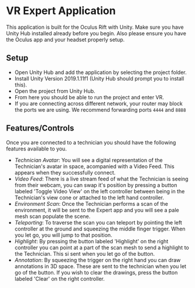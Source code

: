 # VR Expert Application
This application is built for the Oculus Rift with Unity. Make sure you have Unity Hub installed already before you begin. Also please ensure you have the Oculus app and your headset properly setup.

## Setup
- Open Unity Hub and add the application by selecting the project folder.
- Install Unity Version 2019.1.11f1 (Unity Hub should prompt you to install this).
- Open the project from Unity Hub.
- From here you should be able to run the project and enter VR.
- If you are connecting across different network, your router may block the ports we are using. We recommend forwarding ports `4444` and `8888`

## Features/Controls
Once you are connected to a technician you should have the following features available to you.
- *Technician Avatar*: You will see a digital representation of the Technician's avatar in space, acompanied with a Video Feed. This appears when they successfully connect.
- *Video Feed*: There is a live stream feed of what the Technician is seeing from their webcam, you can swap it's position by pressing a button labeled 'Toggle Video View' on the left controller between being in the Technician's view cone or attached to the left hand controller.
- *Environment Scan*: Once the Technician performs a scan of the environment, it will be sent to the Expert app and you will see a pale mesh scan populate the scene.
- *Teleporting*: To traverse the scan you can teleport by pointing the left controller at the ground and squeezing the middle finger trigger. When you let go, you will jump to that position.
- *Highlight*: By pressing the button labeled 'Highlight' on the right controller you can point at a part of the scan mesh to send a highlight to the Technician. This si sent when you let go of the button.
- *Annotation*: By squeezing the trigger on the right hand you can draw annotations in 3D space. These are sent to the technician when you let go of the button. If you wish to clear the drawings, press the button labeled 'Clear' on the right controller.
